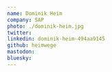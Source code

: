 ```yaml
---
name: Dominik Heim
company: SAP
photo: ./dominik-heim.jpg
twitter: 
linkedin: dominik-heim-494aa9145
github: heimwege
mastodon: 
bluesky: 
---
```

